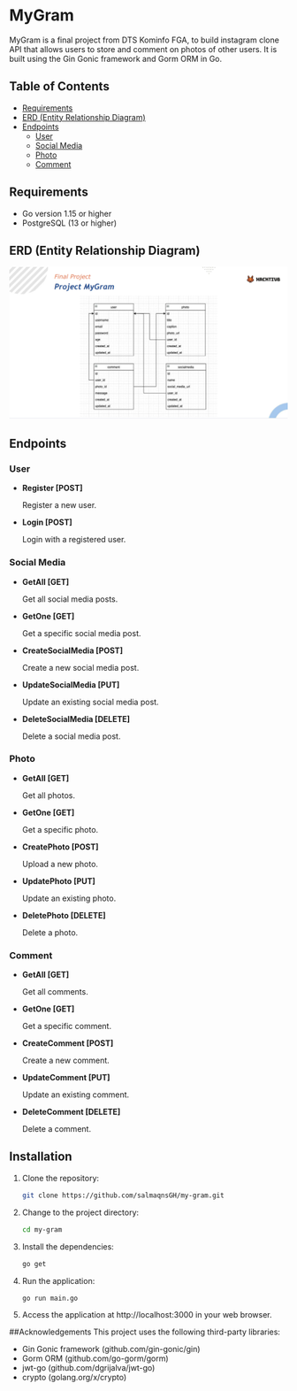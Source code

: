 # MyGram

MyGram is a final project from DTS Kominfo FGA, to build instagram clone API that allows users to store and comment on photos of other users. It is built using the Gin Gonic framework and Gorm ORM in Go.

## Table of Contents

- [Requirements](#requirements)
- [ERD (Entity Relationship Diagram)](#erd-entity-relationship-diagram)
- [Endpoints](#endpoints)
  - [User](#user)
  - [Social Media](#social-media)
  - [Photo](#photo)
  - [Comment](#comment)

## Requirements

- Go version 1.15 or higher
- PostgreSQL (13 or higher)

## ERD (Entity Relationship Diagram)

![ERD](./docs/erd.png)

## Endpoints

### User

- **Register [POST]**

  Register a new user.

- **Login [POST]**

  Login with a registered user.

### Social Media

- **GetAll [GET]**

  Get all social media posts.

- **GetOne [GET]**

  Get a specific social media post.

- **CreateSocialMedia [POST]**

  Create a new social media post.

- **UpdateSocialMedia [PUT]**

  Update an existing social media post.

- **DeleteSocialMedia [DELETE]**

  Delete a social media post.

### Photo

- **GetAll [GET]**

  Get all photos.

- **GetOne [GET]**

  Get a specific photo.

- **CreatePhoto [POST]**

  Upload a new photo.

- **UpdatePhoto [PUT]**

  Update an existing photo.

- **DeletePhoto [DELETE]**

  Delete a photo.

### Comment

- **GetAll [GET]**

  Get all comments.

- **GetOne [GET]**

  Get a specific comment.

- **CreateComment [POST]**

  Create a new comment.

- **UpdateComment [PUT]**

  Update an existing comment.

- **DeleteComment [DELETE]**

  Delete a comment.


## Installation

1. Clone the repository:

   ```bash
   git clone https://github.com/salmaqnsGH/my-gram.git
   ```

2. Change to the project directory:
    ```bash
    cd my-gram
    ```

3. Install the dependencies:
    ```bash
    go get
    ```

4. Run the application:
    ```bash
    go run main.go
    ```

5. Access the application at http://localhost:3000 in your web browser.

##Acknowledgements
This project uses the following third-party libraries:

* Gin Gonic framework (github.com/gin-gonic/gin)
* Gorm ORM (github.com/go-gorm/gorm)
* jwt-go (github.com/dgrijalva/jwt-go)
* crypto (golang.org/x/crypto)


